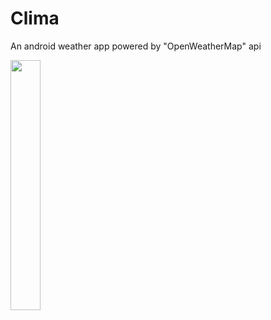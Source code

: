 # Clima
An android weather app powered by "OpenWeatherMap" api 

<img src="https://github.com/favicon.ico" width="48" height="400">

